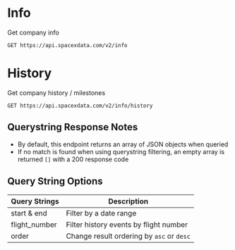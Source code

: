 # Info
Get company info
```http
GET https://api.spacexdata.com/v2/info
```

# History
Get company history / milestones
```http
GET https://api.spacexdata.com/v2/info/history
```

## Querystring Response Notes
* By default, this endpoint returns an array of JSON objects when queried
* If no match is found when using querystring filtering, an empty array is returned `[]` with a 200 response code

## Query String Options
| Query Strings  | Description |
| ------------- | ------------- |
| start & end  | Filter by a date range |
| flight\_number  | Filter history events by flight number |
| order  | Change result ordering by `asc` or `desc` |